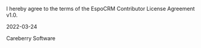 I hereby agree to the terms of the EspoCRM Contributor License Agreement v1.0.

2022-03-24

Careberry Software
